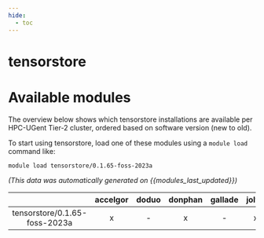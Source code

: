 ```yaml
---
hide:
  - toc
---
```


tensorstore
===========

# Available modules


The overview below shows which tensorstore installations are available per HPC-UGent Tier-2 cluster, ordered based on software version (new to old).

To start using tensorstore, load one of these modules using a `module load` command like:

```shell
module load tensorstore/0.1.65-foss-2023a
```

*(This data was automatically generated on {{modules_last_updated}})*  

| |accelgor|doduo|donphan|gallade|joltik|shinx|skitty|
| :---: | :---: | :---: | :---: | :---: | :---: | :---: | :---: |
|tensorstore/0.1.65-foss-2023a|x|-|x|-|x|-|-|

